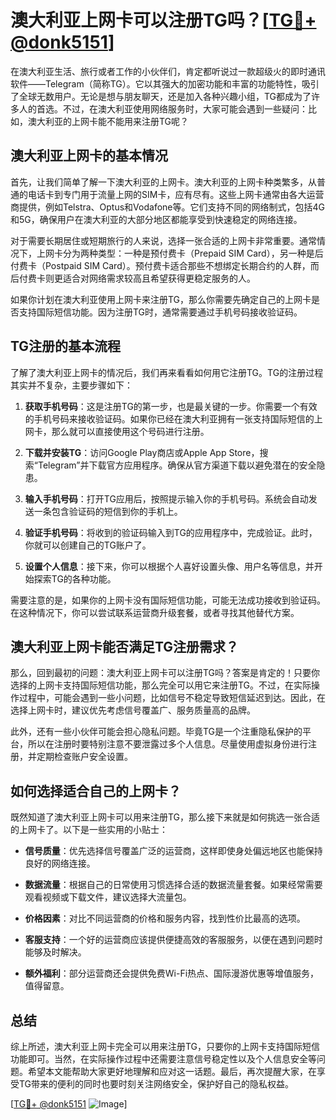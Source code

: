 # 澳大利亚上网卡可以注册TG吗？[[TG💪+ @donk5151](https://t.me/s/donk5151)]

在澳大利亚生活、旅行或者工作的小伙伴们，肯定都听说过一款超级火的即时通讯软件——Telegram（简称TG）。它以其强大的加密功能和丰富的功能特性，吸引了全球无数用户。无论是想与朋友聊天，还是加入各种兴趣小组，TG都成为了许多人的首选。不过，在澳大利亚使用网络服务时，大家可能会遇到一些疑问：比如，澳大利亚的上网卡能不能用来注册TG呢？

## 澳大利亚上网卡的基本情况

首先，让我们简单了解一下澳大利亚的上网卡。澳大利亚的上网卡种类繁多，从普通的电话卡到专门用于流量上网的SIM卡，应有尽有。这些上网卡通常由各大运营商提供，例如Telstra、Optus和Vodafone等。它们支持不同的网络制式，包括4G和5G，确保用户在澳大利亚的大部分地区都能享受到快速稳定的网络连接。

对于需要长期居住或短期旅行的人来说，选择一张合适的上网卡非常重要。通常情况下，上网卡分为两种类型：一种是预付费卡（Prepaid SIM Card），另一种是后付费卡（Postpaid SIM Card）。预付费卡适合那些不想绑定长期合约的人群，而后付费卡则更适合对网络需求较高且希望获得更稳定服务的人。

如果你计划在澳大利亚使用上网卡来注册TG，那么你需要先确定自己的上网卡是否支持国际短信功能。因为注册TG时，通常需要通过手机号码接收验证码。

## TG注册的基本流程

了解了澳大利亚上网卡的情况后，我们再来看看如何用它注册TG。TG的注册过程其实并不复杂，主要步骤如下：

1. **获取手机号码**：这是注册TG的第一步，也是最关键的一步。你需要一个有效的手机号码来接收验证码。如果你已经在澳大利亚拥有一张支持国际短信的上网卡，那么就可以直接使用这个号码进行注册。

2. **下载并安装TG**：访问Google Play商店或Apple App Store，搜索“Telegram”并下载官方应用程序。确保从官方渠道下载以避免潜在的安全隐患。

3. **输入手机号码**：打开TG应用后，按照提示输入你的手机号码。系统会自动发送一条包含验证码的短信到你的手机上。

4. **验证手机号码**：将收到的验证码输入到TG的应用程序中，完成验证。此时，你就可以创建自己的TG账户了。

5. **设置个人信息**：接下来，你可以根据个人喜好设置头像、用户名等信息，并开始探索TG的各种功能。

需要注意的是，如果你的上网卡没有国际短信功能，可能无法成功接收到验证码。在这种情况下，你可以尝试联系运营商升级套餐，或者寻找其他替代方案。

## 澳大利亚上网卡能否满足TG注册需求？

那么，回到最初的问题：澳大利亚上网卡可以注册TG吗？答案是肯定的！只要你选择的上网卡支持国际短信功能，那么完全可以用它来注册TG。不过，在实际操作过程中，可能会遇到一些小问题，比如信号不稳定导致短信延迟到达。因此，在选择上网卡时，建议优先考虑信号覆盖广、服务质量高的品牌。

此外，还有一些小伙伴可能会担心隐私问题。毕竟TG是一个注重隐私保护的平台，所以在注册时要特别注意不要泄露过多个人信息。尽量使用虚拟身份进行注册，并定期检查账户安全设置。

## 如何选择适合自己的上网卡？

既然知道了澳大利亚上网卡可以用来注册TG，那么接下来就是如何挑选一张合适的上网卡了。以下是一些实用的小贴士：

- **信号质量**：优先选择信号覆盖广泛的运营商，这样即使身处偏远地区也能保持良好的网络连接。
  
- **数据流量**：根据自己的日常使用习惯选择合适的数据流量套餐。如果经常需要观看视频或下载文件，建议选择大流量包。

- **价格因素**：对比不同运营商的价格和服务内容，找到性价比最高的选项。

- **客服支持**：一个好的运营商应该提供便捷高效的客服服务，以便在遇到问题时能够及时解决。

- **额外福利**：部分运营商还会提供免费Wi-Fi热点、国际漫游优惠等增值服务，值得留意。

## 总结

综上所述，澳大利亚上网卡完全可以用来注册TG，只要你的上网卡支持国际短信功能即可。当然，在实际操作过程中还需要注意信号稳定性以及个人信息安全等问题。希望本文能帮助大家更好地理解和应对这一话题。最后，再次提醒大家，在享受TG带来的便利的同时也要时刻关注网络安全，保护好自己的隐私权益。

[[TG💪+ @donk5151](https://t.me/s/donk5151) ![Image](https://i.postimg.cc/rwNCRYN7/Snipaste-2025-04-30-17-27-05.png)]